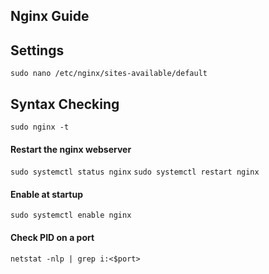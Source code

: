 ## Nginx Guide

## Settings
```sudo nano /etc/nginx/sites-available/default```

## Syntax Checking 
```sudo nginx -t```

#### Restart the nginx webserver
```sudo systemctl status nginx```
```sudo systemctl restart nginx```
#### Enable at startup
```sudo systemctl enable nginx```

#### Check PID on a port

```netstat -nlp | grep i:<$port>```

